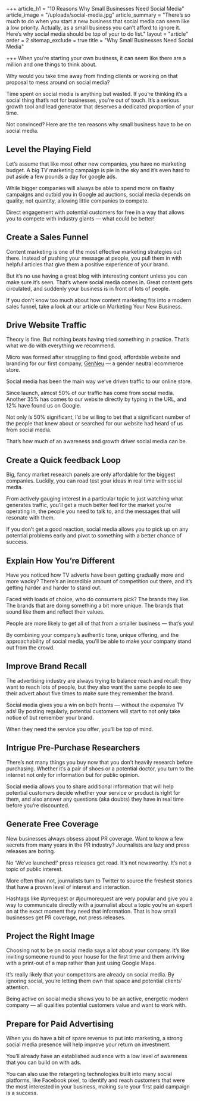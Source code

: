 +++
article_h1 = "10 Reasons Why Small Businesses Need Social Media"
article_image = "/uploads/social-media.jpg"
article_summary = "There’s so much to do when you start a new business that social media can seem like a low priority. Actually, as a small business you can’t afford to ignore it. Here’s why social media should be top of your to do list."
layout = "article"
order = 2
sitemap_exclude = true
title = "Why Small Businesses Need Social Media"

+++
When you’re starting your own business, it can seem like there are a million and one things to think about.

Why would you take time away from finding clients or working on that proposal to mess around on social media?

Time spent on social media is anything but wasted. If you’re thinking it’s a social thing that’s not for businesses, you’re out of touch. It’s a serious growth tool and lead generator that deserves a dedicated proportion of your time.

Not convinced? Here are the ten reasons why small business have to be on social media. 

## Level the Playing Field

Let’s assume that like most other new companies, you have no marketing budget. A big TV marketing campaign is pie in the sky and it’s even hard to put aside a few pounds a day for google ads.

While bigger companies will always be able to spend more on flashy campaigns and outbid you in Google ad auctions, social media depends on quality, not quantity, allowing little companies to compete.

Direct engagement with potential customers for free in a way that allows you to compete with industry giants — what could be better! 

## Create a Sales Funnel 

Content marketing is one of the most effective marketing strategies out there. Instead of pushing your message at people, you pull them in with helpful articles that give them a positive experience of your brand.

But it’s no use having a great blog with interesting content unless you can make sure it’s seen. That’s where social media comes in. Great content gets circulated, and suddenly your business is in front of lots of people.

If you don’t know too much about how content marketing fits into a modern sales funnel, take a look at our article on Marketing Your New Business. 

## Drive Website Traffic 

Theory is fine. But nothing beats having tried something in practice. That’s what we do with everything we recommend.

Micro was formed after struggling to find good, affordable website and branding for our first company, [GenNeu](https://genneu.co.uk/) — a gender neutral ecommerce store.

Social media has been the main way we’ve driven traffic to our online store.

Since launch, almost 50% of our traffic has come from social media. Another 35% has comes to our website directly by typing in the URL, and 12% have found us on Google.

Not only is 50% significant, I’d be willing to bet that a significant number of the people that knew about or searched for our website had heard of us from social media.

That’s how much of an awareness and growth driver social media can be. 

## Create a Quick feedback Loop

Big, fancy market research panels are only affordable for the biggest companies. Luckily, you can road test your ideas in real time with social media.

From actively gauging interest in a particular topic to just watching what generates traffic, you’ll get a much better feel for the market you’re operating in, the people you need to talk to, and the messages that will resonate with them.

If you don’t get a good reaction, social media allows you to pick up on any potential problems early and pivot to something with a better chance of success.

## Explain How You’re Different 

Have you noticed how TV adverts have been getting gradually more and more wacky? There’s an incredible amount of competition out there, and it’s getting harder and harder to stand out.

Faced with loads of choice, who do consumers pick? The brands they like. The brands that are doing something a bit more unique. The brands that sound like them and reflect their values.

People are more likely to get all of that from a smaller business — that’s you!

By combining your company’s authentic tone, unique offering, and the approachability of social media, you’ll be able to make your company stand out from the crowd. 

## Improve Brand Recall 

The advertising industry are always trying to balance reach and recall: they want to reach lots of people, but they also want the same people to see their advert about five times to make sure they remember the brand.

Social media gives you a win on both fronts — without the expensive TV ads! By posting regularly, potential customers will start to not only take notice of but remember your brand.

When they need the service you offer, you’ll be top of mind. 

## Intrigue Pre-Purchase Researchers

There’s not many things you buy now that you don’t heavily research before purchasing. Whether it’s a pair of shoes or a potential doctor, you turn to the internet not only for information but for public opinion.

Social media allows you to share additional information that will help potential customers decide whether your service or product is right for them, and also answer any questions (aka doubts) they have in real time before you’re discounted. 

## Generate Free Coverage

New businesses always obsess about PR coverage. Want to know a few secrets from many years in the PR industry? Journalists are lazy and press releases are boring.

No ‘We’ve launched!’ press releases get read. It’s not newsworthy. It’s not a topic of public interest.

More often than not, journalists turn to Twitter to source the freshest stories that have a proven level of interest and interaction.

Hashtags like #prrequest or #journorequest are very popular and give you a way to communicate directly with a journalist about a topic you’re an expert on at the exact moment they need that information. That is how small businesses get PR coverage, not press releases.

## Project the Right Image

Choosing not to be on social media says a lot about your company. It’s like inviting someone round to your house for the first time and them arriving with a print-out of a map rather than just using Google Maps.

It’s really likely that your competitors are already on social media. By ignoring social, you’re letting them own that space and potential clients’ attention.

Being active on social media shows you to be an active, energetic modern company — all qualities potential customers value and want to work with.

## Prepare for Paid Advertising 

When you do have a bit of spare revenue to put into marketing, a strong social media presence will help improve your return on investment.

You’ll already have an established audience with a low level of awareness that you can build on with ads.

You can also use the retargeting technologies built into many social platforms, like Facebook pixel, to identify and reach customers that were the most interested in your business, making sure your first paid campaign is a success.